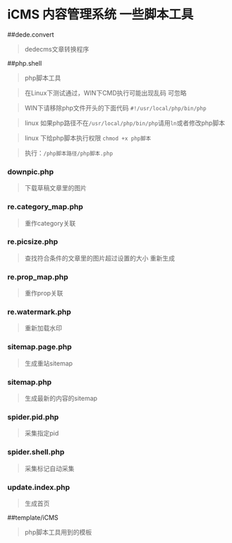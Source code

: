 # iCMS 内容管理系统 一些脚本工具

##dede.convert
> dedecms文章转换程序

##php.shell
> php脚本工具

> 在Linux下测试通过，WIN下CMD执行可能出现乱码 可忽略

> WIN下请移除php文件开头的下面代码 `#!/usr/local/php/bin/php`

> linux 如果php路径不在`/usr/local/php/bin/php`请用`ln`或者修改php脚本

> linux 下给php脚本执行权限 `chmod +x php脚本`

> 执行：`/php脚本路径/php脚本.php`

### downpic.php
> 下载草稿文章里的图片

### re.category_map.php
> 重作category关联

### re.picsize.php
> 查找符合条件的文章里的图片超过设置的大小 重新生成

### re.prop_map.php
> 重作prop关联

### re.watermark.php
> 重新加载水印

### sitemap.page.php
> 生成重站sitemap

### sitemap.php
> 生成最新的内容的sitemap

### spider.pid.php
> 采集指定pid

### spider.shell.php
> 采集标记自动采集

### update.index.php
> 生成首页

##template/iCMS
> php脚本工具用到的模板

